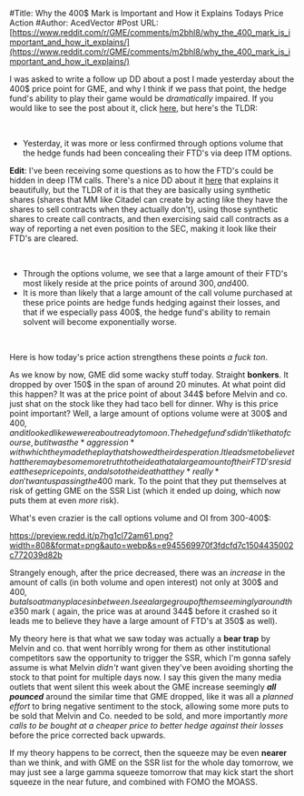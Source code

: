#Title: Why the 400$ Mark is Important and How it Explains Todays Price Action
#Author: AcedVector
#Post URL: [https://www.reddit.com/r/GME/comments/m2bhl8/why_the_400_mark_is_important_and_how_it_explains/](https://www.reddit.com/r/GME/comments/m2bhl8/why_the_400_mark_is_important_and_how_it_explains/)


I was asked to write a follow up DD about a post I made yesterday about the 400$ price point for GME, and why I think if we pass that point, the hedge fund's ability to play their game would be *dramatically* impaired. If you would like to see the post about it, click [here](https://www.reddit.com/r/GME/comments/m1igsy/why_the_400_mark_will_be_the_straw_that_breaks/?utm_source=share&utm_medium=web2x&context=3), but here's the TLDR:

&#x200B;

* Yesterday, it was more or less confirmed through options volume that the hedge funds had been concealing their FTD's via deep ITM options.

**Edit**: I've been receiving some questions as to how the FTD's could be hidden in deep ITM calls. There's a nice DD about it [here](https://www.reddit.com/r/GME/comments/m05jed/mystery_solved_the_deep_itm_calls_are_coming_from/?utm_source=share&utm_medium=web2x&context=3) that explains it beautifully, but the TLDR of it is that they are basically using synthetic shares (shares that MM like Citadel can create by acting like they have the shares to sell contracts when they actually don't), using those synthetic shares to create call contracts, and then exercising said call contracts as a way of reporting a net even position to the SEC, making it look like their FTD's are cleared. 

&#x200B;

* Through the options volume, we see that a large amount of their FTD's most likely reside at the price points of around 300$, and 400$.
* It is more than likely that a large amount of the call volume purchased at these price points are hedge funds hedging against their losses, and that if we especially pass 400$, the hedge fund's ability to remain solvent will become exponentially worse.

&#x200B;

Here is how today's price action strengthens these points *a fuck ton*.

As we know by now, GME did some wacky stuff today. Straight **bonkers**. It dropped by over 150$ in the span of around 20 minutes. At what point did this happen? It was at the price point of about 344$ before Melvin and co. just shat on the stock like they had taco bell for dinner. Why is this price point important? Well, a large amount of options volume were at 300$ and 400$, and it looked like we were about ready to moon. The hedge fund's didn't like that of course, but it was the *aggression* with which they made the play that showed their desperation.  It leads me to believe that there may be some more truth to the idea that a large amount of their FTD's reside at these price points, and also to the idea that they *really* don't want us passing the 400$ mark. To the point that they put themselves at risk of getting GME on the SSR List (which it ended up doing, which now puts them at even *more* risk).

What's even crazier is the call options volume and OI from 300-400$:

https://preview.redd.it/p7hg1cl72am61.png?width=808&format=png&auto=webp&s=e945569970f3fdcfd7c1504435002c772039d82b

Strangely enough, after the price decreased, there was an *increase* in the amount of calls (in both volume and open interest) not only at 300$ and 400$, but also at many places in between. I see a large group of them seemingly around the 350$ mark ( again, the price was at around 344$ before it crashed so it leads me to believe they have a large amount of FTD's at 350$ as well).

My theory here is that what we saw today was actually a **bear trap** by Melvin and co. that went horribly wrong for them as other institutional competitors saw the opportunity to trigger the SSR, which I'm gonna safely assume is what Melvin *didn't* want given they've been avoiding shorting the stock to that point for multiple days now. I say this given the many media outlets that went silent this week about the GME increase seemingly ***all pounced*** around the similar time that GME dropped, like it was all a *planned effort* to bring negative sentiment to the stock, allowing some more puts to be sold that Melvin and Co. needed to be sold, and more importantly *more calls to be bought at a cheaper price to better hedge against their losses* before the price corrected back upwards.

If my theory happens to be correct, then the squeeze may be even **nearer** than we think, and with GME on the SSR list for the whole day tomorrow, we may just see a large gamma squeeze tomorrow that may kick start the short squeeze in the near future, and combined with FOMO the MOASS.